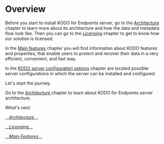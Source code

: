 # Overview

Before you start to install KODO for Endpoints server, go to the [Architecture](architecture.md) chapter to learn more about its architecture and how the data and metadata flow look like. Then you can go to the [Licensing](licensing.md) chapter to get to know how our solution is licensed.

In the [Main features](main-features.md) chapter you will find information about KODO features and properties, that enable users to protect and recover their data in a very efficient, convenient, and fast way. 

In the [KODO server configuration options](../known-software-issues-and-limitations/kodo-server-configurations.md) chapter are located possible server configurations in which the server can be installed and configured.

Let's start the journey. 

Go to the [Architecture ](architecture.md)chapter to learn about KODO for Endpoints server architecture.

_What's next:_

\_\_[_Architecture_](architecture.md)\_\_

\_\_[_Licensing_](licensing.md)\_\_

\_\_[_Main Features_](main-features.md)\_\_



